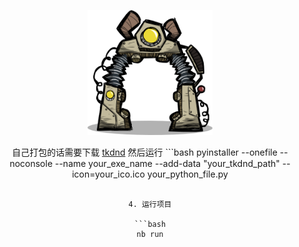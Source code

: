<!-- markdownlint-disable MD033 MD041 -->
<p align="center">
  <a><img src="https://github.com/ChiYuKe/ONI-Kanimal_GUI/blob/main/Assets/hqbase.png" width="200" height="200" alt="ONI"></a>
</p>

<div align="center">
<!-- markdownlint-disable-next-line MD036 -->


  
  自己打包的话需要下载 [tkdnd](https://sourceforge.net/projects/tkdnd/files/Windows%20Binaries/TkDND%202.8/tkdnd2.8-win32-x86_64.tar.gz/download)
  然后运行
     ```bash
      pyinstaller --onefile --noconsole --name your_exe_name --add-data "your_tkdnd_path" --icon=your_ico.ico your_python_file.py
   ```
    
4. 运行项目

   ```bash
   nb run
   ```
